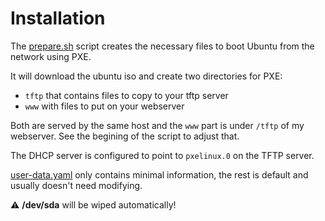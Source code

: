 # Installation
The [prepare.sh](prepare.sh) script creates the necessary files to boot Ubuntu
from the network using PXE.

It will download the ubuntu iso and create two directories for PXE:
* `tftp` that contains files to copy to your tftp server
* `www` with files to put on your webserver

Both are served by the same host and the `www` part is under `/tftp` of my
webserver. See the begining of the script to adjust that.

The DHCP server is configured to point to `pxelinux.0` on the TFTP server.

[user-data.yaml](user-data.yaml) only contains minimal information, the rest
is default and usually doesn't need modifying.

:warning: **/dev/sda** will be wiped automatically!
